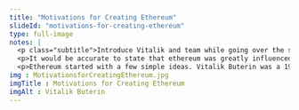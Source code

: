```yaml
--- 
title: "Motivations for Creating Ethereum"
slideId: "motivations-for-creating-ethereum"
type: full-image
notes: |
  <p class="subtitle">Introduce Vitalik and team while going over the stated goals of ethereum and how they contrast with Bitcoin.</p>
  <p>It would be accurate to state that ethereum was greatly influenced by Bitcoin. Beyond the obvious commonality of using blockchain technology, the advancement of both projects are linked in interesting ways. ethereum was largely an advancement in blockchains that was inspired by some perceived deficiencies in Bitcoin. Bitcoin was the pioneer that paved the road that is blockchain technology. ethereum would act as a tool to allow development on that paved road.</p>
  <p>Ethereum started with a few simple ideas. Vitalik Buterin was a 19-year-old programmer who had a fascination with all things decentralized. This led Vitalik to work on the colored coins project, which he eventually stopped working on when it became apparent that the Bitcoin blockchain could not fully support the project. During this time, a team was formed to work on ethereum. Vitalik was a Bitcoin enthusiast, but he recognized some inherent limitations that burdened Bitcoin.</p>
img : MotivationsforCreatingEthereum.jpg
imgTitle : Motivations for Creating Ethereum
imgAlt : Vitalik Buterin
---
```

